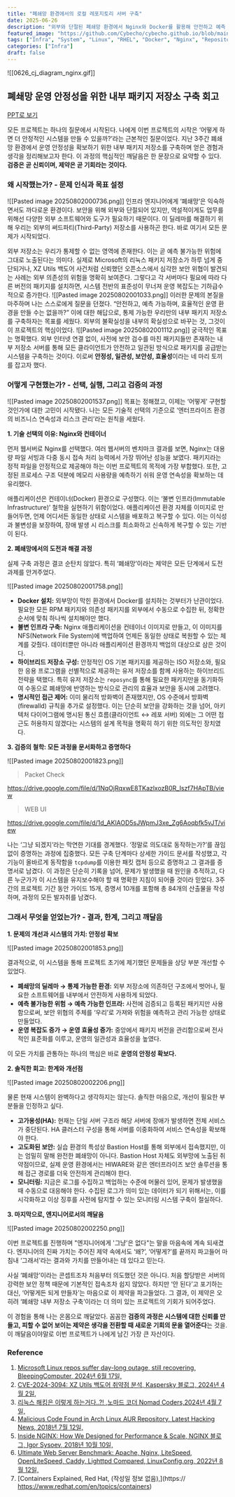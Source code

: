 ```yaml
---
title: "폐쇄망 환경에서의 로컬 레포지토리 서버 구축"
date: 2025-06-26
description: "외부와 단절된 폐쇄망 환경에서 Nginx와 Docker를 활용해 안전하고 예측 가능한 내부 패키지 저장소를 구축하여 운영 안정성을 확보한 과정을 기록합니다."
featured_image: "https://github.com/Cybecho/cybecho.github.io/blob/main/static/images/archives/0626_cj_diagram_nginx.gif?raw=true"
tags: ["Infra", "System", "Linux", "RHEL", "Docker", "Nginx", "Repository", "Security", "Network"]
categories: ["Infra"]
draft: false
---
```

![[0626_cj_diagram_nginx.gif]]
## 폐쇄망 운영 안정성을 위한 내부 패키지 저장소 구축 회고

[PPT로 보기](https://gamma.app/docs/-kzok8gnu2vh0aov)

모든 프로젝트는 하나의 질문에서 시작된다. 나에게 이번 프로젝트의 시작은 ‘어떻게 하면 더 안정적인 시스템을 만들 수 있을까?’라는 근본적인 질문이었다. 지난 3주간 폐쇄망 환경에서 운영 안정성을 확보하기 위한 내부 패키지 저장소를 구축하며 얻은 경험과 생각을 정리해보고자 한다. 이 과정의 핵심적인 깨달음은 한 문장으로 요약할 수 있다. **검증은 곧 신뢰이며, 제약은 곧 기회라는 것이다.**

### 왜 시작했는가? - 문제 인식과 목표 설정
![[Pasted image 20250802000736.png]]
인프라 엔지니어에게 ‘폐쇄망’은 익숙하면서도 까다로운 환경이다. 보안을 위해 외부와 단절되어 있지만, 역설적이게도 업무를 위해선 다양한 외부 소프트웨어와 도구가 필요하기 때문이다. 이 딜레마를 해결하기 위해 우리는 외부의 써드파티(Third-Party) 저장소를 사용하곤 한다. 바로 여기서 모든 문제가 시작되었다.

외부 저장소는 우리가 통제할 수 없는 영역에 존재한다. 이는 곧 예측 불가능한 위험에 그대로 노출된다는 의미다. 실제로 Microsoft의 리눅스 패키지 저장소가 하루 넘게 중단되거나, XZ Utils 백도어 사건처럼 신뢰했던 오픈소스에서 심각한 보안 위협이 발견되는 사례는 외부 의존성의 위험을 명확히 보여준다. 그렇다고 각 서버마다 필요에 따라 다른 버전의 패키지를 설치하면, 시스템 전반의 표준성이 무너져 운영 복잡도는 기하급수적으로 증가한다.
![[Pasted image 20250802001033.png]]
이러한 문제의 본질을 마주하며 나는 스스로에게 질문을 던졌다. “안전하고, 예측 가능하며, 효율적인 운영 환경을 만들 수는 없을까?” 이에 대한 해답으로, 통제 가능한 우리만의 내부 패키지 저장소를 구축하자는 목표를 세웠다. 외부의 불확실성을 내부의 확실성으로 바꾸는 것, 그것이 이 프로젝트의 핵심이었다.
![[Pasted image 20250802001112.png]]
궁극적인 목표는 명확했다. 외부 인터넷 연결 없이, 사전에 보안 검수를 마친 패키지들만 존재하는 내부 저장소 서버를 통해 모든 클라이언트가 안전하고 일관된 방식으로 패키지를 공급받는 시스템을 구축하는 것이다. 이로써 **안정성, 일관성, 보안성, 효율성**이라는 네 마리 토끼를 잡고자 했다.

### 어떻게 구현했는가? - 선택, 실행, 그리고 검증의 과정
![[Pasted image 20250802001537.png]]
목표는 정해졌고, 이제는 ‘어떻게’ 구현할 것인가에 대한 고민이 시작됐다. 나는 모든 기술적 선택의 기준으로 ‘엔터프라이즈 환경의 비즈니스 연속성과 리스크 관리’라는 원칙을 세웠다.

**1. 기술 선택의 이유: Nginx와 컨테이너**

먼저 웹서버로 Nginx를 선택했다. 여러 웹서버의 벤치마크 결과를 보면, Nginx는 대용량 파일 서빙과 다중 동시 접속 처리 능력에서 가장 뛰어난 성능을 보였다. 패키지라는 정적 파일을 안정적으로 제공해야 하는 이번 프로젝트의 목적에 가장 부합했다. 또한, 고정된 프로세스 구조 덕분에 메모리 사용량을 예측하기 쉬워 운영 연속성을 확보하는 데 유리했다.

애플리케이션은 컨테이너(Docker) 환경으로 구성했다. 이는 ‘불변 인프라(Immutable Infrastructure)’ 철학을 실현하기 위함이었다. 애플리케이션 환경 자체를 이미지로 만들어두면, 언제 어디서든 동일한 상태로 시스템을 배포하고 복구할 수 있다. 이는 이식성과 불변성을 보장하여, 장애 발생 시 리스크를 최소화하고 신속하게 복구할 수 있는 기반이 된다.

**2. 폐쇄망에서의 도전과 해결 과정**

실제 구축 과정은 결코 순탄치 않았다. 특히 ‘폐쇄망’이라는 제약은 모든 단계에서 도전 과제를 안겨주었다.

![[Pasted image 20250802001758.png]]

*   **Docker 설치:** 외부망이 막힌 환경에서 Docker를 설치하는 것부터가 난관이었다. 필요한 모든 RPM 패키지와 의존성 패키지를 외부에서 수동으로 수집한 뒤, 정확한 순서에 맞춰 하나씩 설치해야만 했다.
*   **불변 인프라 구축:** Nginx 애플리케이션을 컨테이너 이미지로 만들고, 이 이미지를 NFS(Network File System)에 백업하여 언제든 동일한 상태로 복원할 수 있는 체계를 갖췄다. 데이터뿐만 아니라 애플리케이션 환경까지 백업의 대상으로 삼은 것이다.
*   **하이브리드 저장소 구성:** 안정적인 OS 기본 패키지를 제공하는 ISO 저장소와, 필요한 응용 프로그램을 선별적으로 제공하는 유저 저장소를 함께 사용하는 하이브리드 전략을 택했다. 특히 유저 저장소는 `reposync`를 통해 필요한 패키지만을 동기화하여 수동으로 폐쇄망에 반영하는 방식으로 관리의 효율과 보안을 동시에 고려했다.
*   **명시적인 접근 제어:** 이미 물리적 방화벽이 존재했지만, OS 수준에서 방화벽(firewalld) 규칙을 추가로 설정했다. 이는 단순히 보안을 강화하는 것을 넘어, 아키텍처 다이어그램에 명시된 통신 흐름(클라이언트 ↔ 레포 서버) 외에는 그 어떤 접근도 허용하지 않겠다는 시스템의 설계 목적을 명확히 하기 위한 의도적인 장치였다.

**3. 검증의 철학: 모든 과정을 문서화하고 증명하다**

![[Pasted image 20250802001823.png]]

> Packet Check

https://drive.google.com/file/d/1NqOjRqxwE8TKazlxozB0R_Iszf7HApTB/view

> WEB UI

https://drive.google.com/file/d/1d_AKlAOD5sJWpmJ3xe_Zg6Aoqbfk5vJT/view

나는 ‘그냥 되겠지’라는 막연한 기대를 경계했다. ‘정말로 의도대로 동작하는가?’를 끊임없이 증명하는 과정에 집중했다. 모든 구축 단계마다 상세한 가이드 문서를 작성했고, 각 기능이 올바르게 동작함을 `tcpdump`를 이용한 패킷 캡처 등으로 증명하고 그 결과를 증명서로 남겼다. 이 과정은 단순히 기록을 넘어, 문제가 발생했을 때 원인을 추적하고, 다른 누군가가 이 시스템을 유지보수해야 할 때 명확한 지침이 되어줄 것이라 믿었다. 3주간의 프로젝트 기간 동안 가이드 15개, 증명서 10개를 포함해 총 84개의 산출물을 작성하며, 과정의 모든 발자취를 남겼다.

### 그래서 무엇을 얻었는가? - 결과, 한계, 그리고 깨달음

**1. 문제의 개선과 시스템의 가치: 안정성 확보**

![[Pasted image 20250802001853.png]]

결과적으로, 이 시스템을 통해 프로젝트 초기에 제기했던 문제들을 상당 부분 개선할 수 있었다.

*   **폐쇄망의 딜레마 → 통제 가능한 환경:** 외부 저장소에 의존하던 구조에서 벗어나, 필요한 소프트웨어를 내부에서 안전하게 사용하게 되었다.
*   **예측 불가능한 위험 → 예측 가능한 인프라:** 사전에 검증되고 등록된 패키지만 사용함으로써, 보안 위협의 주체를 ‘우리’로 가져와 위험을 예측하고 관리 가능한 상태로 만들었다.
*   **운영 복잡도 증가 → 운영 효율성 증가:** 중앙에서 패키지 버전을 관리함으로써 전사적인 표준화를 이루고, 운영의 일관성과 효율성을 높였다.

이 모든 가치를 관통하는 하나의 핵심은 바로 **운영의 안정성 확보다.**

**2. 솔직한 회고: 한계와 개선점**

![[Pasted image 20250802002206.png]]

물론 현재 시스템이 완벽하다고 생각하지는 않는다. 솔직한 마음으로, 개선이 필요한 부분들을 인정하고 싶다.

*   **고가용성(HA):** 현재는 단일 서버 구조라 해당 서버에 장애가 발생하면 전체 서비스가 중단된다. HA 클러스터 구성을 통해 서버를 이중화하여 서비스 연속성을 확보해야 한다.
*   **고도화된 보안:** 실습 환경의 특성상 Bastion Host를 통해 외부에서 접속했지만, 이는 엄밀히 말해 완전한 폐쇄망이 아니다. Bastion Host 자체도 외부망에 노출된 취약점이므로, 실제 운영 환경에서는 HIWARE와 같은 엔터프라이즈 보안 솔루션을 통해 접근 경로를 더욱 안전하게 관리해야 한다.
*   **모니터링:** 지금은 로그를 수집하고 백업하는 수준에 머물러 있어, 문제가 발생했을 때 수동으로 대응해야 한다. 수집된 로그가 의미 있는 데이터가 되기 위해서는, 이를 시각화하고 이상 징후를 사전에 탐지할 수 있는 모니터링 시스템 구축이 절실하다.

**3. 마지막으로, 엔지니어로서의 깨달음**

![[Pasted image 20250802002250.png]]

이번 프로젝트를 진행하며 "엔지니어에게 '그냥'은 없다"는 말을 마음속에 계속 되새겼다. 엔지니어의 진짜 가치는 주어진 제약 속에서도 ‘왜?’, ‘어떻게?’를 끝까지 파고들어 마침내 ‘그래서’라는 결과와 가치를 만들어내는 데 있다고 믿는다.

사실 ‘폐쇄망’이라는 콘셉트조차 처음부터 의도했던 것은 아니다. 처음 할당받은 서버의 강력한 보안 정책 때문에 기본적인 접속조차 쉽지 않았다. 하지만 ‘안 된다’고 포기하는 대신, ‘어떻게든 되게 만들자’는 마음으로 이 제약을 파고들었다. 그 결과, 이 제약은 오히려 ‘폐쇄망 내부 저장소 구축’이라는 더 의미 있는 프로젝트의 기회가 되어주었다.

이 경험을 통해 나는 온몸으로 깨달았다. 꼼꼼한 **검증의 과정은 시스템에 대한 신뢰를 만들고, 피할 수 없어 보이는 제약은 생각을 전환할 때 새로운 기회의 문을 열어준다**는 것을. 이 깨달음이야말로 이번 프로젝트가 나에게 남긴 가장 큰 자산이다.


### Reference

1. [Microsoft Linux repos suffer day-long outage, still recovering, BleepingComputer, 2024년 6월 17일,](https://www.bleepingcomputer.com/news/microsoft/microsoft-linux-repos-suffer-day-long-outage-still-recovering/) 
2. [CVE-2024-3094: XZ Utils 백도어 취약점 분석, Kaspersky 블로그, 2024년 4월 2일,](https://www.kaspersky.com/blog/cve-2024-3094-vulnerability-backdoor/50873/) 
3. [리눅스 해킹은 이렇게 하는거다..?! ,노마드 코더 Nomad Coders,2024년 4월 7일,](https://youtu.be/sJhRjWiL1VQ?si=hPbOQ_dg1DU9pY9T) 
4. [Malicious Code Found in Arch Linux AUR Repository, Latest Hacking News, 2018년 7월 12일,](https://latesthackingnews.com/2018/07/12/malicious-code-found-in-arch-linux-aur-repository/) 
5. [Inside NGINX: How We Designed for Performance & Scale, NGINX 블로그, Igor Sysoev, 2018년 10월 10일,](https://blog.nginx.org/blog/inside-nginx-how-we-designed-for-performance-scale) 
6. [Ultimate Web Server Benchmark: Apache, Nginx, LiteSpeed, OpenLiteSpeed, Caddy, Lighttpd Compared, LinuxConfig.org, 2022년 8월 12일,](https://linuxconfig.org/ultimate-web-server-benchmark-apache-nginx-litespeed-openlitespeed-caddy-lighttpd-compared) 
7. [Containers Explained, Red Hat, (작성일 정보 없음),](https:// https://www.redhat.com/en/topics/containers)